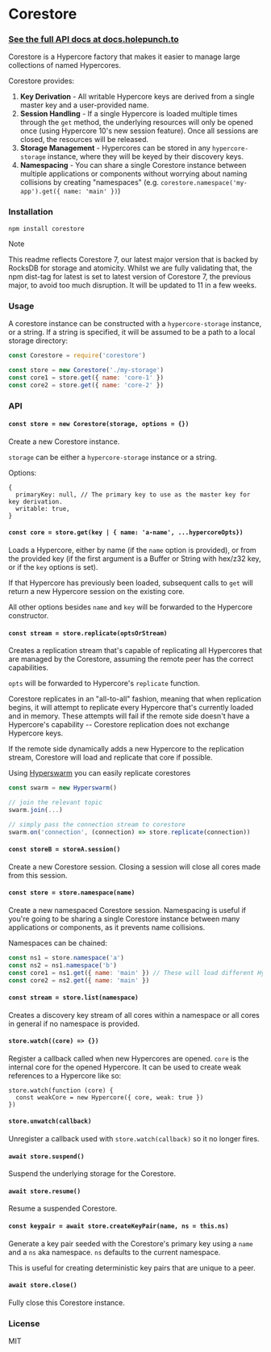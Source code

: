 # Corestore

### [See the full API docs at docs.holepunch.to](https://docs.holepunch.to/helpers/corestore)

Corestore is a Hypercore factory that makes it easier to manage large collections of named Hypercores.

Corestore provides:
1. __Key Derivation__ - All writable Hypercore keys are derived from a single master key and a user-provided name.
2. __Session Handling__ - If a single Hypercore is loaded multiple times through the `get` method, the underlying resources will only be opened once (using Hypercore 10's new session feature). Once all sessions are closed, the resources will be released.
3. __Storage Management__ - Hypercores can be stored in any `hypercore-storage` instance, where they will be keyed by their discovery keys.
4. __Namespacing__ - You can share a single Corestore instance between multiple applications or components without worrying about naming collisions by creating "namespaces" (e.g. `corestore.namespace('my-app').get({ name: 'main' })`)

### Installation
`npm install corestore`

> [!NOTE]
> This readme reflects Corestore 7, our latest major version that is backed by RocksDB for storage and atomicity.
> Whilst we are fully validating that, the npm dist-tag for latest is set to latest version of Corestore 7, the previous major, to avoid too much disruption.
> It will be updated to 11 in a few weeks.

### Usage
A corestore instance can be constructed with a `hypercore-storage` instance, or a string. If a string is specified, it will be assumed to be a path to a local storage directory:
```js
const Corestore = require('corestore')

const store = new Corestore('./my-storage')
const core1 = store.get({ name: 'core-1' })
const core2 = store.get({ name: 'core-2' })
```

### API

#### `const store = new Corestore(storage, options = {})`

Create a new Corestore instance.

`storage` can be either a `hypercore-storage` instance or a string.

Options:

```
{
  primaryKey: null, // The primary key to use as the master key for key derivation.
  writable: true,
}
```

#### `const core = store.get(key | { name: 'a-name', ...hypercoreOpts})`
Loads a Hypercore, either by name (if the `name` option is provided), or from the provided key (if the first argument is a Buffer or String with hex/z32 key, or if the `key` options is set).

If that Hypercore has previously been loaded, subsequent calls to `get` will return a new Hypercore session on the existing core.

All other options besides `name` and `key` will be forwarded to the Hypercore constructor.

#### `const stream = store.replicate(optsOrStream)`
Creates a replication stream that's capable of replicating all Hypercores that are managed by the Corestore, assuming the remote peer has the correct capabilities.

`opts` will be forwarded to Hypercore's `replicate` function.

Corestore replicates in an "all-to-all" fashion, meaning that when replication begins, it will attempt to replicate every Hypercore that's currently loaded and in memory. These attempts will fail if the remote side doesn't have a Hypercore's capability -- Corestore replication does not exchange Hypercore keys.

If the remote side dynamically adds a new Hypercore to the replication stream, Corestore will load and replicate that core if possible.

Using [Hyperswarm](https://github.com/holepunchto/hyperswarm) you can easily replicate corestores

``` js
const swarm = new Hyperswarm()

// join the relevant topic
swarm.join(...)

// simply pass the connection stream to corestore
swarm.on('connection', (connection) => store.replicate(connection))
```

#### `const storeB = storeA.session()`
Create a new Corestore session. Closing a session will close all cores made from this session.

#### `const store = store.namespace(name)`
Create a new namespaced Corestore session. Namespacing is useful if you're going to be sharing a single Corestore instance between many applications or components, as it prevents name collisions.

Namespaces can be chained:
```js
const ns1 = store.namespace('a')
const ns2 = ns1.namespace('b')
const core1 = ns1.get({ name: 'main' }) // These will load different Hypercores
const core2 = ns2.get({ name: 'main' })
```

#### `const stream = store.list(namespace)`
Creates a discovery key stream of all cores within a namespace or all cores in general if no namespace is provided.

#### `store.watch((core) => {})`
Register a callback called when new Hypercores are opened. `core` is the internal core for the opened Hypercore. It can be used to create weak references to a Hypercore like so:

```
store.watch(function (core) {
  const weakCore = new Hypercore({ core, weak: true })
})
```

#### `store.unwatch(callback)`
Unregister a callback used with `store.watch(callback)` so it no longer fires.

#### `await store.suspend()`
Suspend the underlying storage for the Corestore.

#### `await store.resume()`
Resume a suspended Corestore.

#### `const keypair = await store.createKeyPair(name, ns = this.ns)`
Generate a key pair seeded with the Corestore's primary key using a `name` and a `ns` aka namespace. `ns` defaults to the current namespace.

This is useful for creating deterministic key pairs that are unique to a peer.

#### `await store.close()`
Fully close this Corestore instance.

### License
MIT
